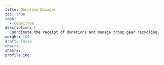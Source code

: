 ```yaml
---
title: Donation Manager
toc: true
tags:
  - committee
description: |
  Coordinate the receipt of donations and manage troop gear recycling.
weight: 100
draft: false
chair:
chairs:
profile_img:
---
```




